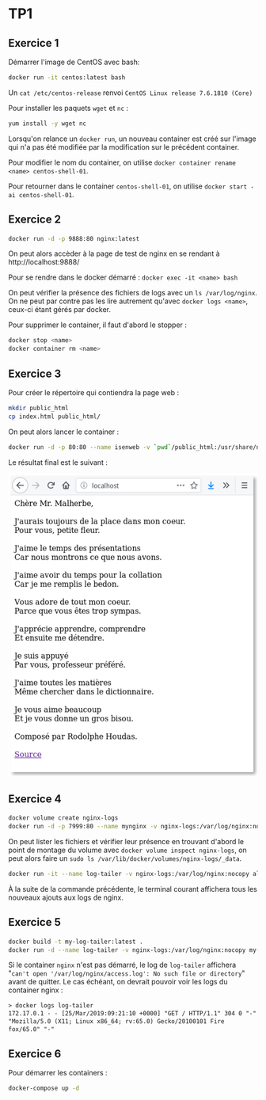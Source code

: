 # TP1

## Exercice 1

Démarrer l'image de CentOS avec bash:

```bash
docker run -it centos:latest bash
```

Un `cat /etc/centos-release` renvoi `CentOS Linux release 7.6.1810 (Core)`

Pour installer les paquets `wget` et `nc` :

```bash
yum install -y wget nc
```

Lorsqu'on relance un `docker run`, un nouveau container est créé sur l'image qui n'a pas été modifiée par la modification sur le précédent container.

Pour modifier le nom du container, on utilise `docker container rename <name> centos-shell-01`.

Pour retourner dans le container `centos-shell-01`, on utilise `docker start -ai centos-shell-01`.

## Exercice 2

```bash
docker run -d -p 9888:80 nginx:latest
```

On peut alors accèder à la page de test de nginx en se rendant à http://localhost:9888/

Pour se rendre dans le docker démarré : `docker exec -it <name> bash`

On peut vérifier la présence des fichiers de logs avec un `ls /var/log/nginx`. On ne peut par contre pas les lire autrement qu'avec `docker logs <name>`, ceux-ci étant gérés par docker.

Pour supprimer le container, il faut d'abord le stopper :

```bash
docker stop <name>
docker container rm <name>
```

## Exercice 3

Pour créer le répertoire qui contiendra la page web :

```bash
mkdir public_html
cp index.html public_html/
```

On peut alors lancer le container :

```bash
docker run -d -p 80:80 --name isenweb -v `pwd`/public_html:/usr/share/nginx/html nginx:latest
```

Le résultat final est le suivant :

![Résultat](Exercice3.png)

## Exercice 4

```bash
docker volume create nginx-logs
docker run -d -p 7999:80 --name mynginx -v nginx-logs:/var/log/nginx:nocopy nginx:latest
```

On peut lister les fichiers et vérifier leur présence en trouvant d'abord le point de montage du volume avec `docker volume inspect nginx-logs`, on peut alors faire un `sudo ls /var/lib/docker/volumes/nginx-logs/_data`.

```bash
docker run -it --name log-tailer -v nginx-logs:/var/log/nginx:nocopy alpine:latest tail -f /var/log/nginx/access.log
```

À la suite de la commande précédente, le terminal courant affichera tous les nouveaux ajouts aux logs de nginx.

## Exercice 5

```bash
docker build -t my-log-tailer:latest .
docker run -d --name log-tailer -v nginx-logs:/var/log/nginx:nocopy my-log-tailer:latest
```

Si le container `nginx` n'est pas démarré, le log de `log-tailer` affichera "`can't open '/var/log/nginx/access.log': No such file or directory`" avant de quitter. Le cas échéant, on devrait pouvoir voir les logs du container nginx :

```
> docker logs log-tailer
172.17.0.1 - - [25/Mar/2019:09:21:10 +0000] "GET / HTTP/1.1" 304 0 "-" "Mozilla/5.0 (X11; Linux x86_64; rv:65.0) Gecko/20100101 Fire
fox/65.0" "-"
```

## Exercice 6

Pour démarrer les containers :

```bash
docker-compose up -d
```